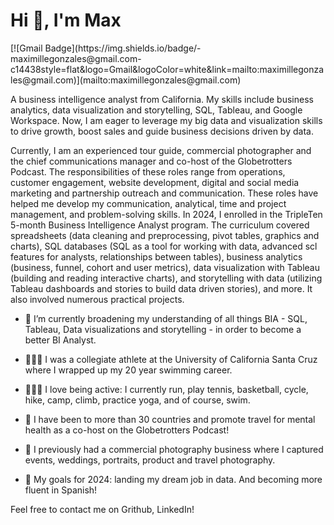 <h1 align="left">Hi 👋, I'm Max</h1>
[![Gmail Badge](https://img.shields.io/badge/-maximillegonzales@gmail.com-c14438style=flat&logo=Gmail&logoColor=white&link=mailto:maximillegonzales@gmail.com)](mailto:maximillegonzales@gmail.com)

A business intelligence analyst from California. My skills include business analytics, data visualization and storytelling, SQL, Tableau, and Google Workspace. Now, I am eager to leverage my big data and visualization skills to drive growth, boost sales and guide business decisions driven by data.

Currently, I am an experienced tour guide, commercial photographer and the chief communications manager and co-host of the Globetrotters Podcast. The responsibilities of these roles range from operations, customer engagement, website development, digital and social media marketing and partnership outreach and communication. These roles have helped me develop my communication, analytical, time and project management, and problem-solving skills. In 2024, I enrolled in the TripleTen 5-month Business Intelligence Analyst program. The curriculum covered spreadsheets (data cleaning and preprocessing, pivot tables, graphics and charts), SQL databases (SQL as a tool for working with data, advanced scl features for analysts, relationships between tables), business analytics (business, funnel, cohort and user metrics), data visualization with Tableau (building and reading interactive charts), and storytelling with data (utilizing Tableau dashboards and stories to build data driven stories), and more. It also involved numerous practical projects.

- 🌱 I’m currently broadening my understanding of all things BIA - SQL, Tableau, Data visualizations and storytelling - in order to become a better BI Analyst.

- 🏊🏼‍♂️ I was a collegiate athlete at the University of California Santa Cruz where I wrapped up my 20 year swimming career.

- 🏃🏼‍♂️ I love being active: I currently run, play tennis, basketball, cycle, hike, camp, climb, practice yoga, and of course, swim.

- 🛂 I have been to more than 30 countries and promote travel for mental health as a co-host on the Globetrotters Podcast!

- 📸 I previously had a commercial photography business where I captured events, weddings, portraits, product and travel photography.
  
- 🎯 My goals for 2024: landing my dream job in data. And becoming more fluent in Spanish!

Feel free to contact me on Grithub, LinkedIn!

